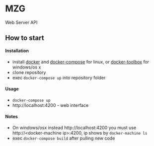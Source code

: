 # MZG
Web Server API

## How to start

#### Installation
  - install [docker](https://docs.docker.com/linux/step_one/) and [docker-compose](https://docs.docker.com/compose/install/) for linux, or [docker-toolbox](https://www.docker.com/products/docker-toolbox) for windows/os x
  - clone repository
  - exec ```docker-compose up``` into repository folder

#### Usage
  - ```docker-compose up```
  - http://localhost:4200 - web interface

#### Notes
  - On windows/osx instead http://localhost:4200 you must use http://\<docker-machine ip\>:4200, ip shows by ```docker-machine ls```
  - exec ```docker-compose build``` after pulling new code
